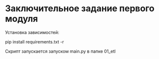 # Заключительное задание первого модуля

Установка зависимостей:

pip install requirements.txt -r


Скрипт запускается запуском main.py в папке 01_etl
